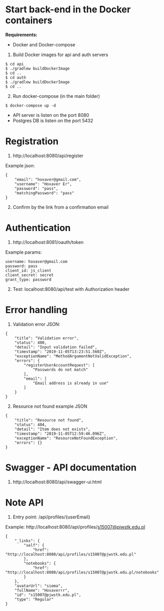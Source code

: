 # Start back-end in the Docker containers

**Requirements:** 
- Docker and Docker-compose

1. Build Docker images for api and auth servers
```
$ cd api
$ ./gradlew buildDockerImage
$ cd ..
$ cd auth
$ ./gradlew buildDockerImage
$ cd ..
```
2. Run docker-compose (in the main folder)
```
$ docker-compose up -d
```

- API server is listen on the port 8080
- Postgres DB is listen on the port 5432


# Registration

1. http://localhost:8080/api/register

Example json:
```
{
	"email": "hoxaver@gmail.com",
	"username": "Hoxaver Er",
	"password": "pass",
	"matchingPassword": "pass"
}
```

2. Confirm by the link from a confirmation email


# Authentication

1. http://localhost:8081/oauth/token

Example params:
```
username: hoxaver@gmail.com
password: pass
client_id: js_client
client_secret: secret
grant_type: password
```

2. Test: localhost:8080/api/test with Authorization header


# Error handling

1. Validation error JSON:

```
{
    "title": "Validation error",
    "status": 400,
    "detail": "Input validation failed",
    "timestamp": "2019-11-05T13:23:51.560Z",
    "exceptionName": "MethodArgumentNotValidException",
    "errors": {
        "registerUserAccountRequest": [
            "Passwords do not match"
        ],
        "email": [
            "Email address is already in use"
        ]
    }
}
```

2. Resource not found example JSON
```
{
    "title": "Resource not found",
    "status": 404,
    "detail": "Item does not exists",
    "timestamp": "2019-11-05T12:59:46.096Z",
    "exceptionName": "ResourceNotFoundException",
    "errors": {}
}
```

# Swagger - API documentation
1. http://localhost:8080/api/swagger-ui.html

# Note API
1. Entry point: /api/profiles/{userEmail}

Example: http://localhost:8080/api/profiles/s15007@pjwstk.edu.pl
```
{
    "_links": {
        "self": {
            "href": "http://localhost:8080/api/profiles/s15007@pjwstk.edu.pl"
        },
        "notebooks": {
            "href": "http://localhost:8080/api/profiles/s15007@pjwstk.edu.pl/notebooks"
        }
    },
    "avatarUrl": "siema",
    "fullName": "Hoxaverrr",
    "id": "s15007@pjwstk.edu.pl",
    "type": "Regular"
}
```
